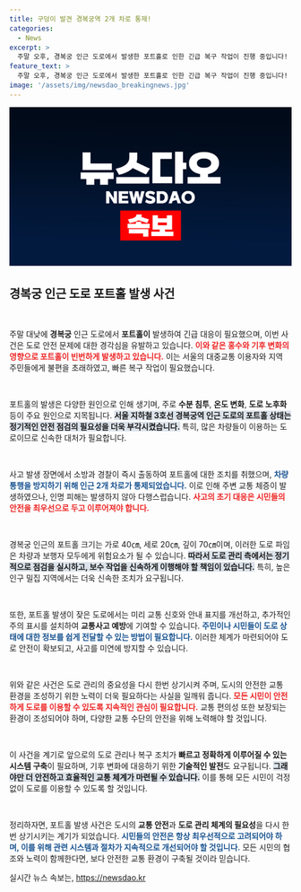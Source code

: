 ```yaml
---
title: 구덩이 발견 경복궁역 2개 차로 통제!
categories:
  - News
excerpt: >
  주말 오후, 경복궁 인근 도로에서 발생한 포트홀로 인한 긴급 복구 작업이 진행 중입니다! 크고 깊은 도로 파임이 2개 차로를 통제하며 운전자들의 불편을 가중시키고 있습니다. 인명 피해는 없지만, 자세한 상황을 확인해보세요!
feature_text: >
  주말 오후, 경복궁 인근 도로에서 발생한 포트홀로 인한 긴급 복구 작업이 진행 중입니다! 크고 깊은 도로 파임이 2개 차로를 통제하며 운전자들의 불편을 가중시키고 있습니다. 인명 피해는 없지만, 자세한 상황을 확인해보세요!
image: '/assets/img/newsdao_breakingnews.jpg'
---
```


<p><img src="/assets/img/newsdao_breakingnews.jpg" alt="cryptoinkorea 속보" /></p>

<h2 data-ke-size="size26">경복궁 인근 도로 포트홀 발생 사건</h2>

<p data-ke-size="size16">&nbsp;</p>

<p>주말 대낮에 <strong>경복궁</strong> 인근 도로에서 <strong>포트홀이</strong> 발생하여 긴급 대응이 필요했으며, 이번 사건은 도로 안전 문제에 대한 경각심을 유발하고 있습니다. <b><span style="color: #ee2323;">이와 같은 홍수와 기후 변화의 영향으로 포트홀이 빈번하게 발생하고 있습니다.</span></b> 이는 서울의 대중교통 이용자와 지역 주민들에게 불편을 초래하였고, 빠른 복구 작업이 필요했습니다. </p>

<p data-ke-size="size16">&nbsp;</p>

<p>포트홀의 발생은 다양한 원인으로 인해 생기며, 주로 <strong>수분 침투</strong>, <strong>온도 변화</strong>, <strong>도로 노후화</strong> 등이 주요 원인으로 지목됩니다. <b><span style="background-color: #21538527;">서울 지하철 3호선 경복궁역 인근 도로의 포트홀 상태는 정기적인 안전 점검의 필요성을 더욱 부각시켰습니다.</span></b> 특히, 많은 차량들이 이용하는 도로이므로 신속한 대처가 필요합니다. </p>

<p data-ke-size="size16">&nbsp;</p>

<p>사고 발생 장면에서 소방과 경찰이 즉시 출동하여 포트홀에 대한 조치를 취했으며, <b><span style="color: #1a5490;">차량 통행을 방지하기 위해 인근 2개 차로가 통제되었습니다.</span></b> 이로 인해 주변 교통 체증이 발생하였으나, 인명 피해는 발생하지 않아 다행스럽습니다. <b><span style="color: #ee2323;">사고의 초기 대응은 시민들의 안전을 최우선으로 두고 이루어져야 합니다.</span></b></p>

<p data-ke-size="size16">&nbsp;</p>

<p>경복궁 인근의 포트홀 크기는 가로 40㎝, 세로 20㎝, 깊이 70㎝이며, 이러한 도로 파임은 차량과 보행자 모두에게 위험요소가 될 수 있습니다. <b><span style="background-color: #21538527;">따라서 도로 관리 측에서는 정기적으로 점검을 실시하고, 보수 작업을 신속하게 이행해야 할 책임이 있습니다.</span></b> 특히, 높은 인구 밀집 지역에서는 더욱 신속한 조치가 요구됩니다.</p>

<p data-ke-size="size16">&nbsp;</p>

<p>또한, 포트홀 발생이 잦은 도로에서는 미리 교통 신호와 안내 표지를 개선하고, 추가적인 주의 표시를 설치하여 <strong>교통사고 예방</strong>에 기여할 수 있습니다. <b><span style="color: #1a5490;">주민이나 시민들이 도로 상태에 대한 정보를 쉽게 전달할 수 있는 방법이 필요합니다.</span></b> 이러한 체계가 마련되어야 도로 안전이 확보되고, 사고를 미연에 방지할 수 있습니다.</p>

<p data-ke-size="size16">&nbsp;</p>

<p>위와 같은 사건은 도로 관리의 중요성을 다시 한번 상기시켜 주며, 도시의 안전한 교통 환경을 조성하기 위한 노력이 더욱 필요하다는 사실을 일깨워 줍니다. <b><span style="color: #ee2323;">모든 시민이 안전하게 도로를 이용할 수 있도록 지속적인 관심이 필요합니다.</span></b> 교통 편의성 또한 보장되는 환경이 조성되어야 하며, 다양한 교통 수단의 안전을 위해 노력해야 할 것입니다. </p>

<p data-ke-size="size16">&nbsp;</p>

<p>이 사건을 계기로 앞으로의 도로 관리나 복구 조치가 <strong>빠르고 정확하게 이루어질 수 있는 시스템 구축</strong>이 필요하며, 기후 변화에 대응하기 위한 <strong>기술적인 발전</strong>도 요구됩니다. <b><span style="background-color: #21538527;">그래야만 더 안전하고 효율적인 교통 체계가 마련될 수 있습니다.</span></b> 이를 통해 모든 시민이 걱정 없이 도로를 이용할 수 있도록 할 것입니다. </p>

<p data-ke-size="size16">&nbsp;</p>

<p>정리하자면, 포트홀 발생 사건은 도시의 <strong>교통 안전</strong>과 <strong>도로 관리 체계의 필요성</strong>을 다시 한번 상기시키는 계기가 되었습니다. <b><span style="color: #1a5490;">시민들의 안전은 항상 최우선적으로 고려되어야 하며, 이를 위해 관련 시스템과 절차가 지속적으로 개선되어야 할 것입니다.</span></b> 모든 시민의 협조와 노력이 함께한다면, 보다 안전한 교통 환경이 구축될 것이라 믿습니다.</p>
실시간 뉴스 속보는, <a href="https://newsdao.kr" rel="dofollow">https://newsdao.kr</a>


